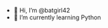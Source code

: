 - 👋 Hi, I’m @batgirl42
- 🌱 I’m currently learning Python

<!---
batgirl42/batgirl42 is a ✨ special ✨ repository because its `README.md` (this file) appears on your GitHub profile.
You can click the Preview link to take a look at your changes.
--->
